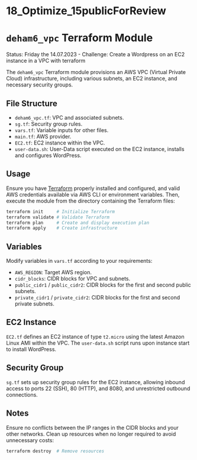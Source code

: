 # 18_Optimize_15publicForReview

# `deham6_vpc` Terraform Module

Status: Friday the 14.07.2023 - Challenge: Create a Wordpress on an EC2 instance in a VPC with terraform

The `deham6_vpc` Terraform module provisions an AWS VPC (Virtual Private Cloud) infrastructure, including various subnets, an EC2 instance, and necessary security groups.

## File Structure
- `deham6_vpc.tf`: VPC and associated subnets.
- `sg.tf`: Security group rules.
- `vars.tf`: Variable inputs for other files.
- `main.tf`: AWS provider.
- `EC2.tf`: EC2 instance within the VPC.
- `user-data.sh`: User-Data script executed on the EC2 instance, installs and configures WordPress.

## Usage
Ensure you have [Terraform](https://www.terraform.io/downloads.html) properly installed and configured, and valid AWS credentials available via AWS CLI or environment variables. Then, execute the module from the directory containing the Terraform files:

```bash
terraform init     # Initialize Terraform
terraform validate # Validate Terraform
terraform plan     # Create and display execution plan
terraform apply    # Create infrastructure
```

## Variables
Modify variables in `vars.tf` according to your requirements:

- `AWS_REGION`: Target AWS region.
- `cidr_blocks`: CIDR blocks for VPC and subnets.
- `public_cidr1` / `public_cidr2`: CIDR blocks for the first and second public subnets.
- `private_cidr1` / `private_cidr2`: CIDR blocks for the first and second private subnets.

## EC2 Instance
`EC2.tf` defines an EC2 instance of type `t2.micro` using the latest Amazon Linux AMI within the VPC. The `user-data.sh` script runs upon instance start to install WordPress.

## Security Group
`sg.tf` sets up security group rules for the EC2 instance, allowing inbound access to ports 22 (SSH), 80 (HTTP), and 8080, and unrestricted outbound connections.

## Notes
Ensure no conflicts between the IP ranges in the CIDR blocks and your other networks. Clean up resources when no longer required to avoid unnecessary costs:

```bash
terraform destroy  # Remove resources
```